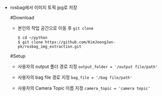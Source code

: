 - rosbag에서 이미지 토픽 jpg로 저장

  #Download
  - 본인의 작업 공간으로 이동 후 `git clone`
    ```
    $ cd ~/python
    $ git clone https://github.com/KimJeongJun-pk/rosbag_img_extraction.git

  #Setup
  - 사용자의 output 폴더 경로 지정
    ```output_folder = '/output file/path'```

  - 사용자의 bag file 경로 지정
    ```bag_file = '/bag file/path'```

  - 사용자의 Camera Topic 이름 지정
    ```camera_topic = 'camera topic'```
